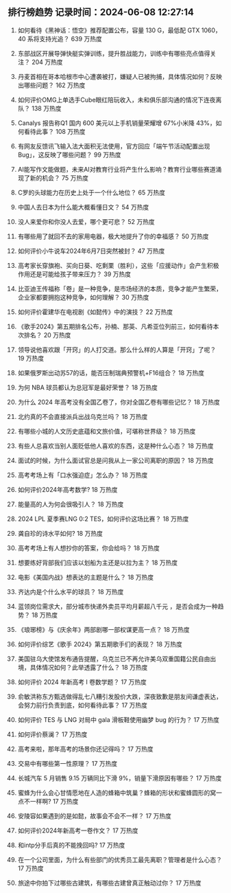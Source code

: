 
## 排行榜趋势 记录时间：2024-06-08 12:27:14
  
  1. 如何看待《黑神话：悟空》推荐配置公布，容量 130 G，最低配 GTX 1060，40 系将支持光追？ 639 万热度
    
  2. 东部战区开展导弹快艇实弹训练，提升胜战能力，训练中有哪些亮点值得关注？ 204 万热度
    
  3. 丹麦首相在哥本哈根市中心遭袭被打，嫌疑人已被拘捕，具体情况如何？反映出哪些问题？ 162 万热度
    
  4. 如何评价OMG上单选手Cube眼红陪玩收入，未和俱乐部沟通的情况下连夜离队？ 138 万热度
    
  5. Canalys 报告称Q1 国内 600 美元以上手机销量荣耀增 67%小米降 43%，如何看待此事？ 108 万热度
    
  6. 有网友反馈讯飞输入法大面积无法使用，官方回应「端午节活动配置出现 Bug」，这反映了哪些问题？ 99 万热度
    
  7. AI能写作文能做题，未来AI对教育行业将产生什么影响？教育行业哪些赛道涌现了新的机会？ 75 万热度
    
  8. C罗的头球能力在历史上处于一个什么地位？ 65 万热度
    
  9. 中国人去日本为什么能大概看懂日文？ 54 万热度
    
  10. 没人来爱你和你没人去爱，哪个更可悲？ 52 万热度
    
  11. 有哪些用了就回不去的家用电器，极大地提升了你的幸福感？ 50 万热度
    
  12. 如何评价小牛说车2024年6月7日突然被封？ 47 万热度
    
  13. 高考家长穿旗袍、买向日葵、吃剩栗（胜利），这些「应援动作」会产生积极作用还是可能给孩子带来压力？ 39 万热度
    
  14. 比亚迪王传福称「卷」是一种竞争，是市场经济的本质，竞争才能产生繁荣，企业家都要拥抱这种竞争，如何理解？ 30 万热度
    
  15. 如何评价霍建华在电视剧《如懿传》中的演技？ 22 万热度
    
  16. 《歌手2024》第五期排名公布，孙楠、那英、凡希亚位列前三，如何看待本次排名？ 20 万热度
    
  17. 领导说他喜欢跟「开窍」的人打交道。那么什么样的人算是「开窍」了呢？ 19 万热度
    
  18. 如果俄罗斯出动苏57的话，能否压制瑞典预警机+F16组合？ 18 万热度
    
  19. 为何 NBA 球员都认为总冠军是最好荣誉？ 18 万热度
    
  20. 为什么 2024 年高考没有全国乙卷了，你对全国乙卷有哪些记忆？ 18 万热度
    
  21. 北约真的不会直接派兵出战乌克兰吗？ 18 万热度
    
  22. 有哪些小城的人文历史底蕴和文旅价值，可堪称世界级？ 18 万热度
    
  23. 有些人总喜欢当别人面贬低他人喜欢的东西，这是种什么心态？ 18 万热度
    
  24. 面试的时候，为什么面试官总是问我从上一家公司离职的原因？ 18 万热度
    
  25. 高考考场上有「口水强迫症」怎么办？ 18 万热度
    
  26. 如何评价2024年高考数学? 18 万热度
    
  27. 能量高的人为何会很吸引人？ 18 万热度
    
  28. 2024 LPL 夏季赛LNG 0:2 TES，如何评价这场比赛？ 18 万热度
    
  29. 龚自珍的诗水平如何? 18 万热度
    
  30. 高考考场上有人想抄你的答案，你会给吗？ 18 万热度
    
  31. 想要练好背部我们应该以划船为主还是以拉为主？ 18 万热度
    
  32. 电影《美国内战》想表达的主题是什么？ 18 万热度
    
  33. 齐达内是个什么水平的球员？ 18 万热度
    
  34. 蓝领岗位需求大，部分城市快递外卖员平均月薪超八千元 ，是否会成为一种趋势？ 18 万热度
    
  35. 《琅琊榜》与《庆余年》两部剧哪一部权谋更高一点？ 18 万热度
    
  36. 如何评价综艺《歌手 2024》第五期歌手们的表现？ 18 万热度
    
  37. 美国驻乌大使馆发布通告提醒，乌克兰已不再允许美乌双重国籍公民自由出境，具体情况如何？此举透露了什么？ 18 万热度
    
  38. 如何评价 2024 年新高考 I 卷数学题？ 17 万热度
    
  39. 俞敏洪称东方甄选做得乱七八糟引发股价大跌，深夜致歉是朋友间谦虚表达，会努力前行负责到底，如何看待此事？ 17 万热度
    
  40. 如何评价 TES 与 LNG 对局中 gala 滑板鞋使用幽梦 bug 的行为？ 17 万热度
    
  41. 如何评价蔡澜？ 17 万热度
    
  42. 高考来啦，那年高考的场景你还记得吗？ 17 万热度
    
  43. 交易中有哪些第一性原理？ 17 万热度
    
  44. 长城汽车 5 月销售 9.15 万辆同比下滑 9%，销量下滑原因有哪些？ 17 万热度
    
  45. 蜜蜂为什么会心甘情愿地在人造的蜂箱中筑巢？蜂箱的形状和蜜蜂圆形的窝一点不一样啊? 17 万热度
    
  46. 安陵容如果遇到的是如懿，故事会不会不一样？ 17 万热度
    
  47. 如何评价2024年新高考一卷作文？ 17 万热度
    
  48. 和intp分手后真的不能挽回吗? 17 万热度
    
  49. 在一个公司里面，为什么有些部门的优秀员工最先离职？管理者是什么心态？ 17 万热度
    
  50. 旅途中你拍下过哪些古建筑，有哪些古建曾真正触动过你？ 17 万热度
    